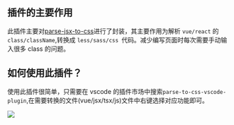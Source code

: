 ## 插件的主要作用

此插件主要对[parse-jsx-to-css](https://github.com/MrGaoGang/parse-jsx-to-css)进行了封装，其主要作用为解析 `vue/react` 的 `class/className`,转换成 `less/sass/css `代码。减少编写页面时每次需要手动输入很多 class 的问题。

## 如何使用此插件？

使用此插件很简单，只需要在 vscode 的插件市场中搜索`parse-to-css-vscode-plugin`,在需要转换的文件(vue/jsx/tsx/js)文件中右键选择对应功能即可。

![](https://p6-juejin.byteimg.com/tos-cn-i-k3u1fbpfcp/734486dd6cca41908cbac8b965c5f476~tplv-k3u1fbpfcp-watermark.image)
